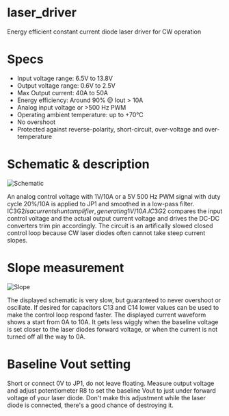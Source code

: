 # laser_driver
Energy efficient constant current diode laser driver for CW operation

# Specs
* Input voltage range: 6.5V to 13.8V
* Output voltage range: 0.6V to 2.5V
* Max Output current: 40A to 50A
* Energy efficiency: Around 90% @ Iout > 10A
* Analog input voltage or >500 Hz PWM
* Operating ambient temperature: up to +70°C
* No overshoot
* Protected against reverse-polarity, short-circuit, over-voltage and over-temperature

# Schematic & description
![Schematic](https://raw.githubusercontent.com/marcoreps/laser_driver/master/images/sch.png)

An analog control voltage with 1V/10A or a 5V 500 Hz PWM signal with duty cycle 20%/10A is applied to JP1 and smoothed in a low-pass filter. IC3G$2 is a current shunt amplifier, generating 1V/10A. IC3G$2 compares the input control voltage and the actual output current voltage and drives the DC-DC converters trim pin accordingly. The circuit is an artifically slowed closed control loop because CW laser diodes often cannot take steep current slopes.

# Slope measurement
![Slope](https://raw.githubusercontent.com/marcoreps/laser_driver/master/images/slope.png)

The displayed schematic is very slow, but guaranteed to never overshoot or oscillate. If desired for capacitors C13 and C14 lower values can be used to make the control loop respond faster. The displayed current waveform shows a start from 0A to 10A. It gets less wiggly when the baseline voltage is set closer to the laser diodes forward voltage, or when the current is not turned off all the way to 0A.

# Baseline Vout setting
Short or connect 0V to JP1, do not leave floating. Measure output voltage and adjust potentiometer R8 to set the baseline Vout to just under forward voltage of your laser diode. Don't make this adjustment while the laser diode is connected, there's a good chance of destroying it.